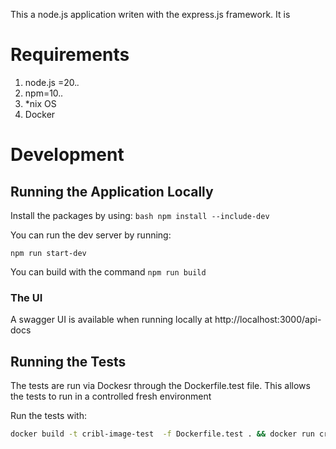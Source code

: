 
This a node.js application writen with the express.js framework. It is 

#  Requirements

1. node.js =20.*.*
2. npm=10.*.*
2. *nix OS
4. Docker


# Development 
## Running the Application Locally 

Install the packages by using:
`bash
npm install --include-dev
`

You can run the dev server by running:

```shell
npm run start-dev
```

You can build with the command `npm run build`


### The UI
A swagger UI is available when running locally at http://localhost:3000/api-docs


## Running the Tests 

The tests are run via Dockesr through the Dockerfile.test file. This allows the tests to run in a controlled fresh environment

Run the tests with:

```sh
docker build -t cribl-image-test  -f Dockerfile.test . && docker run cribl-image-test:latest npm test
```

